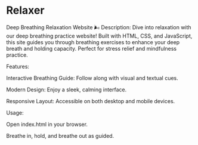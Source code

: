 # Relaxer
Deep Breathing Relaxation Website 🌬️
Description: Dive into relaxation with our deep breathing practice website! Built with HTML, CSS, and JavaScript, this site guides you through breathing exercises to enhance your deep breath and holding capacity. Perfect for stress relief and mindfulness practice.

Features:

Interactive Breathing Guide: Follow along with visual and textual cues.

Modern Design: Enjoy a sleek, calming interface.

Responsive Layout: Accessible on both desktop and mobile devices.

Usage:

Open index.html in your browser.

Breathe in, hold, and breathe out as guided.
